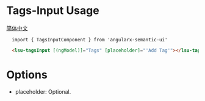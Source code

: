 # Tags-Input Usage
<a href="https://github.com/lon-yang/angularx-semantic-ui/blob/master/components/tags-input/README_CN.md">简体中文</a>

```typesctript
  import { TagsInputComponent } from 'angularx-semantic-ui'
```
```html
  <lsu-tagsInput [(ngModel)]="Tags" [placeholder]="'Add Tag'"></lsu-tagsInput>
```

# Options
- placeholder: Optional.
